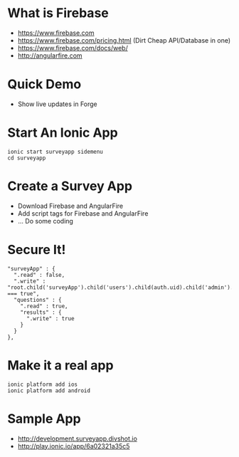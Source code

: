 # What is Firebase
- https://www.firebase.com
- https://www.firebase.com/pricing.html (Dirt Cheap API/Database in one)
- https://www.firebase.com/docs/web/
- http://angularfire.com

# Quick Demo
- Show live updates in Forge

# Start An Ionic App
```
ionic start surveyapp sidemenu
cd surveyapp
```

# Create a Survey App
- Download Firebase and AngularFire
- Add script tags for Firebase and AngularFire
- ... Do some coding 

# Secure It!

```
"surveyApp" : {
  ".read" : false,
  ".write" : "root.child('surveyApp').child('users').child(auth.uid).child('admin').val() === true",
  "questions" : {
    ".read" : true,
    "results" : {
      ".write" : true
    }
  }
},
```	

# Make it a real app
```
ionic platform add ios
ionic platform add android
```


# Sample App
- http://development.surveyapp.divshot.io
- http://play.ionic.io/app/6a02321a35c5